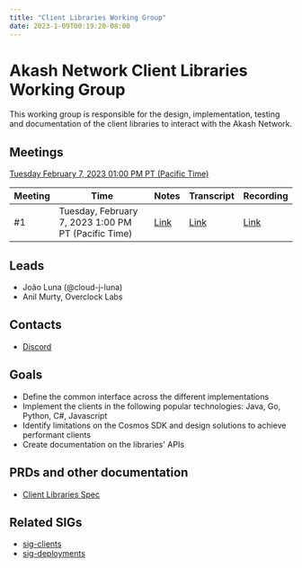 ```yaml
---
title: "Client Libraries Working Group"
date: 2023-1-09T00:19:20-08:00
---
```


# Akash Network Client Libraries Working Group

This working group is responsible for the design, implementation, testing and documentation of the client libraries to interact with the Akash Network.

## Meetings

[Tuesday February 7, 2023 01:00 PM PT (Pacific Time)](https://meet.google.com/swo-zrit-ztg?authuser=0)


| Meeting | Time | Notes | Transcript | Recording
| --- | --- | --- | --- | --- |
| #1 | Tuesday, February 7, 2023 1:00 PM PT (Pacific Time) | [Link](https://github.com/akash-network/community/blob/main/wg-client-libraries/meetings/001-2023-02-07.md)  | [Link](https://github.com/akash-network/community/blob/main/wg-client-libraries/meetings/001-2023-02-07.md#transcript) | [Link](https://yjnhucpjmpbftxcrx7eozj3vhxpwrbjhqfw3t5a3kluwfsach2rq.arweave.net/wlp6CeljwlncUb_I7Kd1Pd9ohSeBbbn0G1LpYsgCPqM)


## Leads

- João Luna (@cloud-j-luna)
- Anil Murty, Overclock Labs

## Contacts

- [Discord](https://discord.com/channels/747885925232672829/1054846400275431464)

## Goals

- Define the common interface across the different implementations
- Implement the clients in the following popular technologies: Java, Go, Python, C#, Javascript
- Identify limitations on the Cosmos SDK and design solutions to achieve performant clients
- Create documentation on the libraries' APIs


## PRDs and other documentation
- [Client Libraries Spec](https://github.com/akash-network/community/pull/8)


## Related SIGs

- [sig-clients](sig-clients)
- [sig-deployments](sig-deployments)
